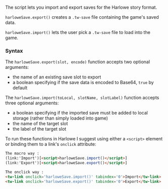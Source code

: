 The script lets you import and export saves for the Harlowe story format.

`harloweSave.export()` creates a `.tw-save` file containing the game's saved data.

`harloweSave.import()` lets the user pick a `.tw-save` file to load into the game.

### Syntax

The `harloweSave.export(slot, encode)` function accepts two optional arguments:
- the name of an existing save slot to export
- a boolean specifying if the save data is encoded to Base64, `true` by default

The `harloweSave.import(toLocal, slotName, slotLabel)` function accepts three optional arguments:
- a boolean specifying if the imported save must be added to local storage (rather than simply loaded into game)
- the name of the target slot 
- the label of the target slot

To run these functions in Harlowe I suggest using either a `<script>` element or binding them to a link's `onclick` attribute:
```html
The macro way :
(link:'Import')[<script>harloweSave.import()</script>]
(link:'Export')[<script>harloweSave.export()</script>]

The onclick way :
<tw-link onclick='harloweSave.import()' tabindex='0'>Import</tw-link>
<tw-link onclick='harloweSave.export()' tabindex='0'>Export</tw-link>
```
